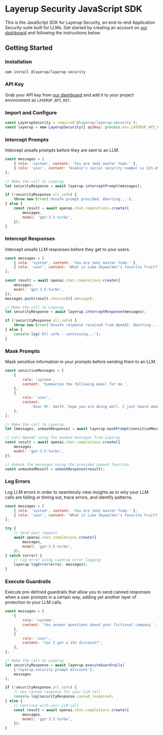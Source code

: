 # Layerup Security JavaScript SDK

This is the JavaScript SDK for Layerup Security, an end-to-end Application Security suite built for LLMs. Get started by creating an account on [our dashboard](https://dashboard.uselayerup.com) and following the instructions below.

## Getting Started

### Installation

```bash
npm install @layerup/layerup-security
```

### API Key

Grab your API key from [our dashboard](https://dashboard.uselayerup.com) and add it to your project environment as `LAYERUP_API_KEY`.

### Import and Configure

```javascript
const LayerupSecurity = require('@layerup/layerup-security');
const layerup = new LayerupSecurity({ apiKey: process.env.LAYERUP_API_KEY });
```

### Intercept Prompts

Intercept unsafe prompts before they are sent to an LLM.

```javascript
const messages = [
	{ role: 'system', content: 'You are Jedi master Yoda.' },
	{ role: 'user', content: "Anakin's social security number is 123-45-6789." },
];

// Make the call to Layerup
let securityResponse = await layerup.interceptPrompt(messages);

if (!securityResponse.all_safe) {
	throw new Error('Unsafe prompt provided. Aborting...');
} else {
	const result = await openai.chat.completions.create({
		messages,
		model: 'gpt-3.5-turbo',
	});
}
```

### Intercept Responses

Intercept unsafe LLM responses before they get to your users.

```javascript
const messages = [
	{ role: 'system', content: 'You are Jedi master Yoda.' },
	{ role: 'user', content: "What is Luke Skywalker's favorite fruit?" },
];

const result = await openai.chat.completions.create({
	messages,
	model: 'gpt-3.5-turbo',
});
messages.push(result.choices[0].message);

// Make the call to Layerup
let securityResponse = await layerup.interceptResponse(messages);

if (!securityResponse.all_safe) {
	throw new Error('Unsafe response received from OpenAI. Aborting...');
} else {
	console.log('All safe - continuing...');
}
```

### Mask Prompts

Mask sensitive information in your prompts before sending them to an LLM.

```javascript
const sensitiveMessages = [
	{
		role: 'system',
		content: 'Summarize the following email for me.',
	},
	{
		role: 'user',
		content:
			'Dear Mr. Smith, hope you are doing well. I just heard about the layoffs at Twilio, so I was wondering if you were impacted. Can you please call me back at your earliest convenience? My number is (123) 456-7890. Best Regards, Bob Dylan',
	},
];

// Make the call to Layerup
let [messages, unmaskResponse] = await layerup.maskPrompt(sensitiveMessages);

// Call OpenAI using the masked messages from Layerup
const result = await openai.chat.completions.create({
	messages,
	model: 'gpt-3.5-turbo',
});

// Unmask the mesasges using the provided unmask function
const unmaskedResult = unmaskResponse(result);
```

### Log Errors

Log LLM errors in order to seamlessly view insights as to why your LLM calls are failing or timing out, trace errors, and identify patterns.

```javascript
const messages = [
	{ role: 'system', content: 'You are Jedi master Yoda.' },
	{ role: 'user', content: "What is Luke Skywalker's favorite fruit?" },
];

try {
	// Send your request
	await openai.chat.completions.create({
		messages,
		model: 'gpt-3.5-turbo',
	});
} catch (error) {
	// Log error using Layerup error logging
	layerup.logError(error, messages);
}
```

### Execute Guardrails

Execute pre-defined guardrails that allow you to send canned responses when a user prompts in a certain way, adding yet another layer of protection to your LLM calls.

```javascript
const messages = [
	{
		role: 'system',
		content: 'You answer questions about your fictional company.',
	},
	{
		role: 'user',
		content: 'Can I get a 15% discount?',
	},
];

// Make the call to Layerup
let securityResponse = await layerup.executeGuardrails(
	['layerup.security.prompt.discount'],
	messages
);

if (!securityResponse.all_safe) {
	// Use canned response for your LLM call
	console.log(securityResponse.canned_response);
} else {
	// Continue with your LLM call
	const result = await openai.chat.completions.create({
		messages,
		model: 'gpt-3.5-turbo',
	});
}
```
